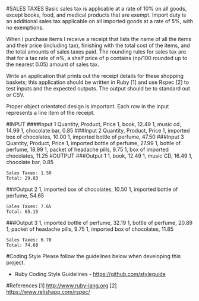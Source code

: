 #SALES TAXES
Basic sales tax is applicable at a rate of 10% on all goods, except books, food, and medical
products that are exempt. Import duty is an additional sales tax applicable on all imported
goods at a rate of 5%, with no exemptions.

When I purchase items I receive a receipt that lists the name of all the items and their price
(including tax), finishing with the total cost of the items, and the total amounts of sales taxes
paid. The rounding rules for sales tax are that for a tax rate of n%, a shelf price of p contains
(np/100 rounded up to the nearest 0.05) amount of sales tax.

Write an application that prints out the receipt details for these shopping baskets; this
application should be written in Ruby [1] and use Rspec [2] to test inputs and the expected
outputs. The output should be to standard out or CSV.

Proper object orientated design is important. Each row in the input represents a line item of
the receipt.

#INPUT
####Input 1
    Quantity, Product, Price
    1, book, 12.49
    1, music cd, 14.99
    1, chocolate bar, 0.85
###Input 2
    Quantity, Product, Price
    1, imported box of chocolates, 10.00
    1, imported bottle of perfume, 47.50
###Input 3
    Quantity, Product, Price
    1, imported bottle of perfume, 27.99
    1, bottle of perfume, 18.99
    1, packet of headache pills, 9.75
    1, box of imported chocolates, 11.25
#OUTPUT
###Output 1
    1, book, 12.49
    1, music CD, 16.49
    1, chocolate bar, 0.85
    
    Sales Taxes: 1.50
    Total: 29.83
###Output 2
    1, imported box of chocolates, 10.50
    1, imported bottle of perfume, 54.65

    Sales Taxes: 7.65
    Total: 65.15
###Output 3
    1, imported bottle of perfume, 32.19
    1, bottle of perfume, 20.89
    1, packet of headache pills, 9.75
    1, imported box of chocolates, 11.85

    Sales Taxes: 6.70
    Total: 74.68
#Coding Style
Please follow the guidelines below when developing this project.

- Ruby Coding Style Guidelines - https://github.com/styleguide

#References
[1] http://www.ruby-lang.org
[2] https://www.relishapp.com/rspec/
